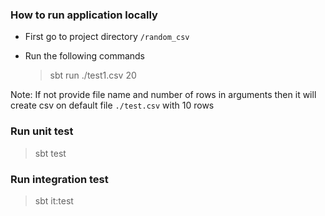 ### How to run application locally

* First go to project directory `/random_csv`
* Run the following commands

  > sbt
  > run ./test1.csv 20

Note: If not provide file name and number of rows in arguments then it will create csv on default file `./test.csv` with 10 rows

### Run unit test
   > sbt test

### Run integration test

   > sbt it:test